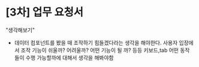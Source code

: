 # [3차] 업무 요청서

"생각해보기"

- 데이터 컴포넌트를 봤을 때 조작하기 힘들겠다라는 생각을 해야한다. 사용자 입장에서 조작 기능이 쉬울까? 어려울까? 어떤 기능이 될 까? 등등 키보드,tab 어떤 동작들이 수행 가능할까에 대해서 생각을 해봐야함

